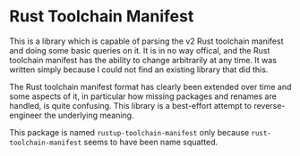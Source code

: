# Rust Toolchain Manifest

This is a library which is capable of parsing the v2 Rust toolchain manifest and
doing some basic queries on it. It is in no way offical, and the Rust
toolchain manifest has the ability to change arbitrarily at any time. It was
written simply because I could not find an existing library that did this.

The Rust toolchain manifest format has clearly been extended over time and some
aspects of it, in particular how missing packages and renames are handled, is
quite confusing.  This library is a best-effort attempt to reverse-engineer the
underlying meaning.

This package is named `rustup-toolchain-manifest` only because
`rust-toolchain-manifest` seems to have been name squatted.
